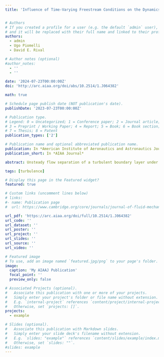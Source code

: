 ```yaml
---
title: 'Influence of Time-Varying Freestream Conditions on the Dynamics of Unsteady Boundary-Layer Separation'


# Authors
# If you created a profile for a user (e.g. the default `admin` user), write the username (folder name) here
# and it will be replaced with their full name and linked to their profile.
authors:
  - admin
  - Ugo Piomelli
  - David E. Rival

# Author notes (optional)
#author_notes:
  - ''
  - ''

date: '2024-07-23T00:00:00Z'
doi: 'http://arc.aiaa.org/doi/abs/10.2514/1.J064382'

math: true

# Schedule page publish date (NOT publication's date).
publishDate: '2023-07-23T00:00:00Z'

# Publication type.
# Legend: 0 = Uncategorized; 1 = Conference paper; 2 = Journal article;
# 3 = Preprint / Working Paper; 4 = Report; 5 = Book; 6 = Book section;
# 7 = Thesis; 8 = Patent
publication_types: ['2']

# Publication name and optional abbreviated publication name.
publication: In *American Institute of Aeronautics and Astronautics Journal*
publication_short: In *AIAA Journal*

abstract: Unsteady flow separation of a turbulent boundary layer under dynamic pressure gradients is investigated using the Large-Eddy Simulation technique. The unsteadiness is introduced by prescribing an oscillating freestream vertical-velocity profile at the top boundary of the domain. Although previous studies, including Ambrogi et al. (Journal of Fluid Mechanics, Vol. 945, Aug. 2022, p. A10) and Ambrogi et al. (Journal of Fluid Mechanics, Vol. 972, Oct. 2023, p. A36), focused on the kinematics of the flow and the effects of the oscillation frequency on flow separation, the goal of this paper is to analyze the effects of three time-varying freestream-forcing profiles while the oscillation frequency is kept the same for all Cases. Whereas in Case A the freestream-velocity profile changes from suction–blowing to blowing–suction in a complete cycle, Cases B and C are both suction–blowing only and the strength of the adverse pressure gradient is modulated in time. Moreover, the boundary layer in Case B never approaches a zero-pressure gradient condition. A closed separation bubble is formed for all Cases; however, its dimensions change depending on the far-field forcing. The time evolution of turbulent kinetic energy (TKE) reveals an advection mechanism of turbulent structures out of the domain for all Cases. Whereas in Case A and C the high-TKE region, generated in the separated shear layer, is washed out of the domain as a rigid body, in Case B the separation bubble remains present and the advection mechanism of TKE is characterized by a breathing pattern.

tags: [turbulence]

# Display this page in the Featured widget?
featured: true

# Custom links (uncomment lines below)
# links:
#- name: Publication page
#  url: https://www.cambridge.org/core/journals/journal-of-fluid-mechanics/article/characterization-of-unsteady-separation-in-a-turbulent-boundary-layer-mean-and-phaseaveraged-flow/25802765C211036318F556F5DF29F46E

url_pdf: 'https://arc.aiaa.org/doi/full/10.2514/1.J064382'
url_code: ''
url_dataset: ''
url_poster: ''
url_project: ''
url_slides: ''
url_source: ''
url_video: ''

# Featured image
# To use, add an image named `featured.jpg/png` to your page's folder.
image:
  caption: 'My AIAAJ Publication'
  focal_point: ''
  preview_only: false

# Associated Projects (optional).
#   Associate this publication with one or more of your projects.
#   Simply enter your project's folder or file name without extension.
#   E.g. `internal-project` references `content/project/internal-project/index.md`.
#   Otherwise, set `projects: []`.
projects:
  - example

# Slides (optional).
#   Associate this publication with Markdown slides.
#   Simply enter your slide deck's filename without extension.
#   E.g. `slides: "example"` references `content/slides/example/index.md`.
#   Otherwise, set `slides: ""`.
#slides: example
---
```




